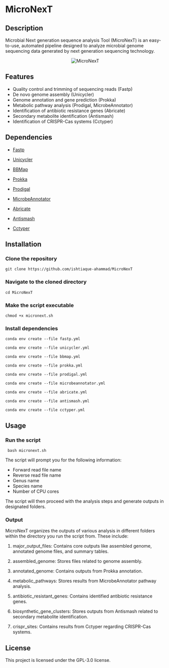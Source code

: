 # MicroNexT

## Description
Microbial Next generation sequence analysis Tool (MicroNexT) is an easy-to-use, automated pipeline designed to analyze microbial genome sequencing data generated by next generation sequencing technology.
<p align="center">
<img src="https://github.com/ishtiaque-ahammad/MicroNexT/assets/99262870/62b48540-6ecf-429b-9dad-68a786756a03" alt="MicroNexT" />
</p>


## Features

* Quality control and trimming of sequencing reads (Fastp)
* De novo genome assembly (Unicycler)
* Genome annotation and gene prediction (Prokka)
* Metabolic pathway analysis (Prodigal, MicrobeAnnotator)
* Identification of antibiotic resistance genes (Abricate)
* Secondary metabolite identification (Antismash)
* Identification of CRISPR-Cas systems (Cctyper)

## Dependencies

* [Fastp](https://github.com/OpenGene/fastp)

* [Unicycler](https://github.com/rrwick/Unicycler)

* [BBMap](https://github.com/BioInfoTools/BBMap)
 
* [Prokka](https://github.com/tseemann/prokka)

* [Prodigal](https://github.com/hyattpd/Prodigal)

* [MicrobeAnnotator](https://github.com/cruizperez/MicrobeAnnotator)

* [Abricate](https://github.com/tseemann/abricate)

* [Antismash](https://github.com/antismash)
  
* [Cctyper](https://github.com/Russel88/CRISPRCasTyper)

## Installation

### Clone the repository
``` git clone https://github.com/ishtiaque-ahammad/MicroNexT ```

### Navigate to the cloned directory
``` cd MicroNexT ```

### Make the script executable
``` chmod +x micronext.sh ```

### Install dependencies

``` conda env create --file fastp.yml ```

``` conda env create --file unicycler.yml ```

``` conda env create --file bbmap.yml ```

``` conda env create --file prokka.yml ```

``` conda env create --file prodigal.yml ```

``` conda env create --file microbeannotator.yml ```

``` conda env create --file abricate.yml ```

``` conda env create --file antismash.yml ```

``` conda env create --file cctyper.yml ```

## Usage

### Run the script

```  bash micronext.sh ``` 

The script will prompt you for the following information:

* Forward read file name
* Reverse read file name
* Genus name
* Species name
* Number of CPU cores

The script will then proceed with the analysis steps and generate outputs in designated folders.

### Output
MicroNexT organizes the outputs of various analysis in different folders within the directory you run the script from. These include:

1. major_output_files: Contains core outputs like assembled genome, annotated genome files, and summary tables.

2. assembled_genome: Stores files related to genome assembly.

3. annotated_genome: Contains outputs from Prokka annotation.

4. metabolic_pathways: Stores results from MicrobeAnnotator pathway analysis.

5. antibiotic_resistant_genes: Contains identified antibiotic resistance genes.

6. biosynthetic_gene_clusters: Stores outputs from Antismash related to secondary metabolite identification.

7. crispr_sites: Contains results from Cctyper regarding CRISPR-Cas systems.

## License
This project is licensed under the GPL-3.0 license.
